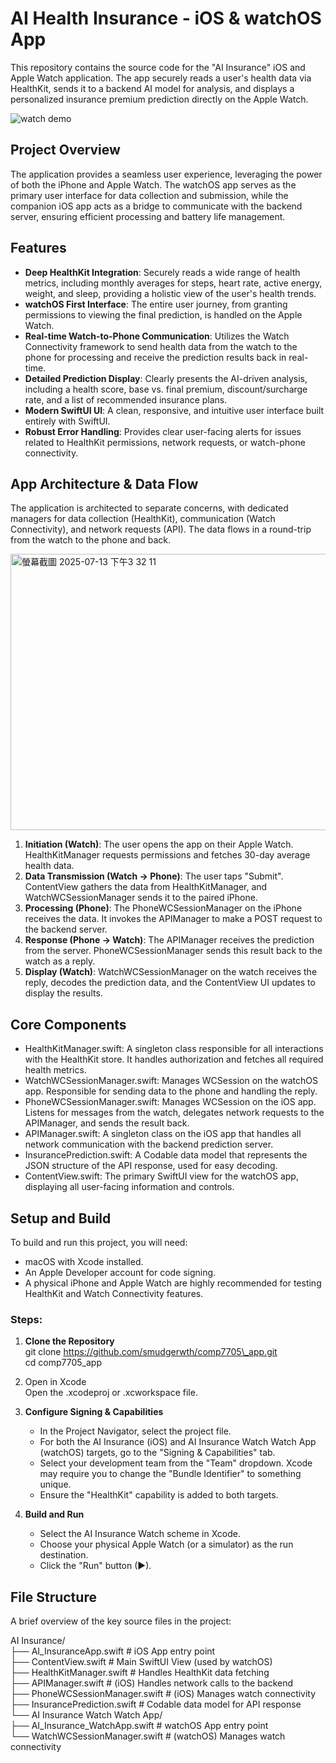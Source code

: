 # **AI Health Insurance \- iOS & watchOS App**

This repository contains the source code for the "AI Insurance" iOS and Apple Watch application. The app securely reads a user's health data via HealthKit, sends it to a backend AI model for analysis, and displays a personalized insurance premium prediction directly on the Apple Watch.

![watch demo](https://github.com/user-attachments/assets/326a1e83-e803-4de7-ba66-c16387360069)

## **Project Overview**

The application provides a seamless user experience, leveraging the power of both the iPhone and Apple Watch. The watchOS app serves as the primary user interface for data collection and submission, while the companion iOS app acts as a bridge to communicate with the backend server, ensuring efficient processing and battery life management.

## **Features**

* **Deep HealthKit Integration**: Securely reads a wide range of health metrics, including monthly averages for steps, heart rate, active energy, weight, and sleep, providing a holistic view of the user's health trends.  
* **watchOS First Interface**: The entire user journey, from granting permissions to viewing the final prediction, is handled on the Apple Watch.  
* **Real-time Watch-to-Phone Communication**: Utilizes the Watch Connectivity framework to send health data from the watch to the phone for processing and receive the prediction results back in real-time.  
* **Detailed Prediction Display**: Clearly presents the AI-driven analysis, including a health score, base vs. final premium, discount/surcharge rate, and a list of recommended insurance plans.  
* **Modern SwiftUI UI**: A clean, responsive, and intuitive user interface built entirely with SwiftUI.  
* **Robust Error Handling**: Provides clear user-facing alerts for issues related to HealthKit permissions, network requests, or watch-phone connectivity.

## **App Architecture & Data Flow**

The application is architected to separate concerns, with dedicated managers for data collection (HealthKit), communication (Watch Connectivity), and network requests (API). The data flows in a round-trip from the watch to the phone and back.

<img width="907" height="442" alt="螢幕截圖 2025-07-13 下午3 32 11" src="https://github.com/user-attachments/assets/27f54a81-ec0f-47ee-90a3-2e7f6e8e0050" />


1. **Initiation (Watch)**: The user opens the app on their Apple Watch. HealthKitManager requests permissions and fetches 30-day average health data.  
2. **Data Transmission (Watch \-\> Phone)**: The user taps "Submit". ContentView gathers the data from HealthKitManager, and WatchWCSessionManager sends it to the paired iPhone.  
3. **Processing (Phone)**: The PhoneWCSessionManager on the iPhone receives the data. It invokes the APIManager to make a POST request to the backend server.  
4. **Response (Phone \-\> Watch)**: The APIManager receives the prediction from the server. PhoneWCSessionManager sends this result back to the watch as a reply.  
5. **Display (Watch)**: WatchWCSessionManager on the watch receives the reply, decodes the prediction data, and the ContentView UI updates to display the results.

## **Core Components**

* HealthKitManager.swift: A singleton class responsible for all interactions with the HealthKit store. It handles authorization and fetches all required health metrics.  
* WatchWCSessionManager.swift: Manages WCSession on the watchOS app. Responsible for sending data to the phone and handling the reply.  
* PhoneWCSessionManager.swift: Manages WCSession on the iOS app. Listens for messages from the watch, delegates network requests to the APIManager, and sends the result back.  
* APIManager.swift: A singleton class on the iOS app that handles all network communication with the backend prediction server.  
* InsurancePrediction.swift: A Codable data model that represents the JSON structure of the API response, used for easy decoding.  
* ContentView.swift: The primary SwiftUI view for the watchOS app, displaying all user-facing information and controls.


## **Setup and Build**

To build and run this project, you will need:

* macOS with Xcode installed.  
* An Apple Developer account for code signing.  
* A physical iPhone and Apple Watch are highly recommended for testing HealthKit and Watch Connectivity features.

### **Steps:**

1. **Clone the Repository**  
   git clone https://github.com/smudgerwth/comp7705\_app.git  
   cd comp7705\_app

2. Open in Xcode  
   Open the .xcodeproj or .xcworkspace file.

3. **Configure Signing & Capabilities**  
   * In the Project Navigator, select the project file.  
   * For both the AI Insurance (iOS) and AI Insurance Watch Watch App (watchOS) targets, go to the "Signing & Capabilities" tab.  
   * Select your development team from the "Team" dropdown. Xcode may require you to change the "Bundle Identifier" to something unique.  
   * Ensure the "HealthKit" capability is added to both targets.

4. **Build and Run**  
   * Select the AI Insurance Watch scheme in Xcode.  
   * Choose your physical Apple Watch (or a simulator) as the run destination.  
   * Click the "Run" button (▶).

## **File Structure**

A brief overview of the key source files in the project:

AI Insurance/  
├── AI\_InsuranceApp.swift           \# iOS App entry point  
├── ContentView.swift               \# Main SwiftUI View (used by watchOS)  
├── HealthKitManager.swift          \# Handles HealthKit data fetching  
├── APIManager.swift                \# (iOS) Handles network calls to the backend  
├── PhoneWCSessionManager.swift     \# (iOS) Manages watch connectivity  
├── InsurancePrediction.swift       \# Codable data model for API response  
└── AI Insurance Watch Watch App/  
    ├── AI\_Insurance\_WatchApp.swift \# watchOS App entry point  
    └── WatchWCSessionManager.swift \# (watchOS) Manages watch connectivity  
